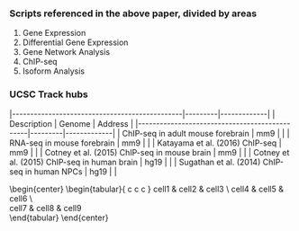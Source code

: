 ### Scripts referenced in the above paper, divided by areas

1. Gene Expression
2. Differential Gene Expression
3. Gene Network Analysis
4. ChIP-seq
5. Isoform Analysis



### UCSC Track hubs

|-----------------------------------------------|---------|-------------|
| Description                                   | Genome  | Address     |
|-----------------------------------------------|---------|-------------|
| ChIP-seq in adult mouse forebrain             | mm9     |   |
| RNA-seq in mouse forebrain                    | mm9     |   |
| Katayama et al. (2016) ChIP-seq               | mm9     |   |
| Cotney et al. (2015) ChIP-seq in mouse brain  | mm9     |   |
| Cotney et al. (2015) ChIP-seq in human brain  | hg19    |   |
| Sugathan et al. (2014) ChIP-seq in human NPCs | hg19    |   |


\begin{center}
\begin{tabular}{ c c c }
 cell1 & cell2 & cell3 \\ 
 cell4 & cell5 & cell6 \\  
 cell7 & cell8 & cell9    
\end{tabular}
\end{center}

